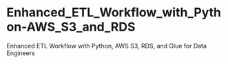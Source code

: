 # Enhanced_ETL_Workflow_with_Python-AWS_S3_and_RDS
Enhanced ETL Workflow with Python, AWS S3, RDS, and Glue for Data Engineers
